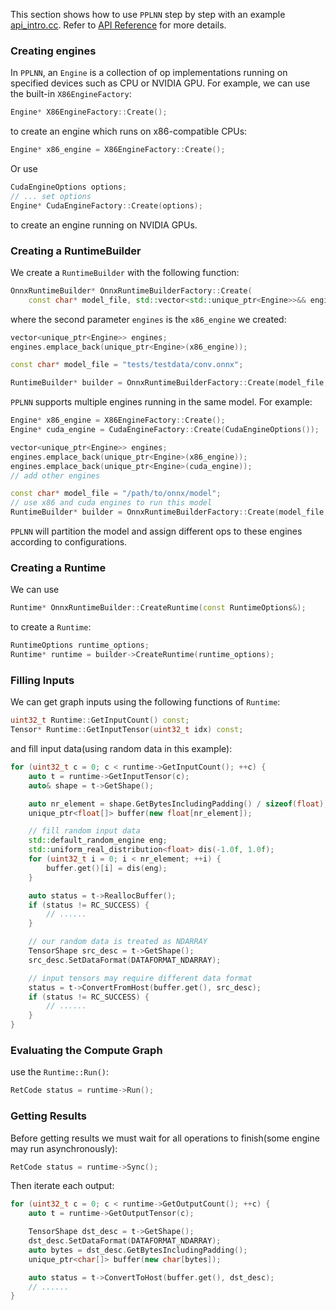 This section shows how to use `PPLNN` step by step with an example [api_intro.cc](../../samples/cpp/api/api_intro.cc). Refer to [API Reference](cpp-api-reference.md) for more details.

### Creating engines

In `PPLNN`, an `Engine` is a collection of op implementations running on specified devices such as CPU or NVIDIA GPU. For example, we can use the built-in `X86EngineFactory`:

```c++
Engine* X86EngineFactory::Create();
```

to create an engine which runs on x86-compatible CPUs:

```c++
Engine* x86_engine = X86EngineFactory::Create();
```

Or use

```c++
CudaEngineOptions options;
// ... set options
Engine* CudaEngineFactory::Create(options);
```

to create an engine running on NVIDIA GPUs.

### Creating a RuntimeBuilder

We create a `RuntimeBuilder` with the following function:

```c++
OnnxRuntimeBuilder* OnnxRuntimeBuilderFactory::Create(
    const char* model_file, std::vector<std::unique_ptr<Engine>>&& engines);
```

where the second parameter `engines` is the `x86_engine` we created:

```c++
vector<unique_ptr<Engine>> engines;
engines.emplace_back(unique_ptr<Engine>(x86_engine));

const char* model_file = "tests/testdata/conv.onnx";

RuntimeBuilder* builder = OnnxRuntimeBuilderFactory::Create(model_file, std::move(engines));
```

`PPLNN` supports multiple engines running in the same model. For example:

```c++
Engine* x86_engine = X86EngineFactory::Create();
Engine* cuda_engine = CudaEngineFactory::Create(CudaEngineOptions());

vector<unique_ptr<Engine>> engines;
engines.emplace_back(unique_ptr<Engine>(x86_engine));
engines.emplace_back(unique_ptr<Engine>(cuda_engine));
// add other engines

const char* model_file = "/path/to/onnx/model";
// use x86 and cuda engines to run this model
RuntimeBuilder* builder = OnnxRuntimeBuilderFactory::Create(model_file, std::move(engines));
```

`PPLNN` will partition the model and assign different ops to these engines according to configurations.

### Creating a Runtime

We can use

```c++
Runtime* OnnxRuntimeBuilder::CreateRuntime(const RuntimeOptions&);
```

to create a `Runtime`:

```c++
RuntimeOptions runtime_options;
Runtime* runtime = builder->CreateRuntime(runtime_options);
```

### Filling Inputs

We can get graph inputs using the following functions of `Runtime`:

```c++
uint32_t Runtime::GetInputCount() const;
Tensor* Runtime::GetInputTensor(uint32_t idx) const;
```

and fill input data(using random data in this example):

```c++
for (uint32_t c = 0; c < runtime->GetInputCount(); ++c) {
    auto t = runtime->GetInputTensor(c);
    auto& shape = t->GetShape();

    auto nr_element = shape.GetBytesIncludingPadding() / sizeof(float);
    unique_ptr<float[]> buffer(new float[nr_element]);

    // fill random input data
    std::default_random_engine eng;
    std::uniform_real_distribution<float> dis(-1.0f, 1.0f);
    for (uint32_t i = 0; i < nr_element; ++i) {
        buffer.get()[i] = dis(eng);
    }

    auto status = t->ReallocBuffer();
    if (status != RC_SUCCESS) {
        // ......
    }

    // our random data is treated as NDARRAY
    TensorShape src_desc = t->GetShape();
    src_desc.SetDataFormat(DATAFORMAT_NDARRAY);

    // input tensors may require different data format
    status = t->ConvertFromHost(buffer.get(), src_desc);
    if (status != RC_SUCCESS) {
        // ......
    }
}
```

### Evaluating the Compute Graph

use the `Runtime::Run()`:

```c++
RetCode status = runtime->Run();
```

### Getting Results

Before getting results we must wait for all operations to finish(some engine may run asynchronously):

```c++
RetCode status = runtime->Sync();
```

Then iterate each output:

```c++
for (uint32_t c = 0; c < runtime->GetOutputCount(); ++c) {
    auto t = runtime->GetOutputTensor(c);

    TensorShape dst_desc = t->GetShape();
    dst_desc.SetDataFormat(DATAFORMAT_NDARRAY);
    auto bytes = dst_desc.GetBytesIncludingPadding();
    unique_ptr<char[]> buffer(new char[bytes]);

    auto status = t->ConvertToHost(buffer.get(), dst_desc);
    // ......
}
```

